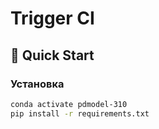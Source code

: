 # Trigger CI

## 🚀 Quick Start

### Установка
```bash
conda activate pdmodel-310
pip install -r requirements.txt

